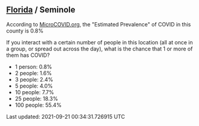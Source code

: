 
## [Florida](/united-states/florida) / Seminole

According to [MicroCOVID.org](http://microcovid.org),
the "Estimated Prevalence" of COVID in this county is 0.8%

If you interact with a certain number of people in this location
(all at once in a group, or spread out across the day), what is the chance that
1 or more of them has COVID?

- 1 person: 0.8%
- 2 people: 1.6%
- 3 people: 2.4%
- 5 people: 4.0%
- 10 people: 7.7%
- 25 people: 18.3%
- 100 people: 55.4%

Last updated: 2021-09-21 00:34:31.726915 UTC
